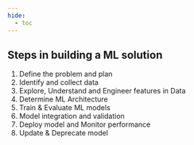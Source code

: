 ```yaml
---
hide:
  - toc
---
```


## Steps in building a ML solution

1. Define the problem and plan 
2. Identify and collect data 
3. Explore, Understand and Engineer features in Data 
4. Determine ML Architecture 
5. Train & Evaluate ML models 
6. Model integration and validation 
7. Deploy model and Monitor performance 
8. Update & Deprecate model 
